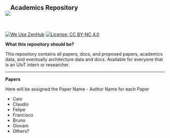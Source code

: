 <h1><img src="http://i.imgur.com/TaFqVtT.png"/><sup><sup>Academics Repository</sup></sup></h1>
<br>

[![We Use ZenHub](https://raw.githubusercontent.com/ZenHubIO/support/master/zenhub-badge.png)](https://zenhub.com) [![License: CC BY-NC 4.0](http://i.imgur.com/GShlrY0.png)](http://creativecommons.org/licenses/by-nc/4.0/)

<b>What this repository should be?</b><br>

This repository contains all papers, docs, and proposed papers, academics data, and eventually architecture data and docs.
Available for everyone that is an UIoT intern or researcher.

----------------------------------------------------

<b>Papers</b><br>

Here will be assigned the Paper Name - Author Name for each Paper
+ Caio
+ Claudio
+ Felipe
+ Francisco
+ Bruno
+ Giovani
+ Others?

